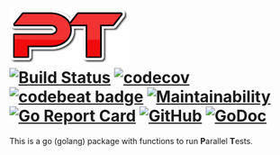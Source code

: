 # <img src="logo.png" height="100px" alt="Logo"> <br> [![Build Status](https://travis-ci.com/maratori/pt.svg?branch=master)](https://travis-ci.com/maratori/pt) [![codecov](https://codecov.io/gh/maratori/pt/branch/master/graph/badge.svg)](https://codecov.io/gh/maratori/pt) [![codebeat badge](https://codebeat.co/badges/60157255-e2dd-4819-a0c5-4ac164f57b88)](https://codebeat.co/projects/github-com-maratori-pt-master) [![Maintainability](https://api.codeclimate.com/v1/badges/0078c4d48b975f84c1c9/maintainability)](https://codeclimate.com/github/maratori/pt/maintainability) [![Go Report Card](https://goreportcard.com/badge/github.com/maratori/pt)](https://goreportcard.com/report/github.com/maratori/pt) [![GitHub](https://img.shields.io/github/license/maratori/pt.svg)](https://github.com/maratori/pt/blob/master/LICENSE) [![GoDoc](https://godoc.org/github.com/maratori/pt?status.svg)](http://godoc.org/github.com/maratori/pt)


This is a go (golang) package with functions to run **P**arallel **T**ests.
